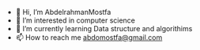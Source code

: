 - 👋 Hi, I’m AbdelrahmanMostfa
- 👀 I’m interested in computer science
- 🌱 I’m currently learning Data structure and algorithims
- 📫 How to reach me abdomostfa@gmail.com

<!---
AbdelrahmanMostfa/AbdelrahmanMostfa is a ✨ special ✨ repository because its `README.md` (this file) appears on your GitHub profile.
You can click the Preview link to take a look at your changes.
--->
